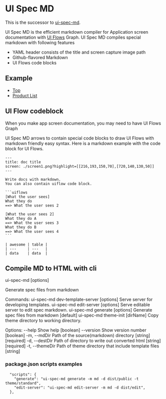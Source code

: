 # UI Spec MD

This is the successor to [ui\-spec\-md](https://github.com/pxgrid/ui-spec-md).

UI Spec MD is the efficient markdown compiler for Application screen documentation with [UI Flows](https://signalvnoise.com/posts/1926-a-shorthand-for-designing-ui-flows) Graph.
UI Spec MD compiles special markdown with following features

-   YAML header consists of the title and screen capture image path
-   Github-flavored Markdown
-   UI Flows code blocks

## Example

-   [Top](https://ui-spec-md-example.netlify.com/)
-   [Product List](https://ui-spec-md-example.netlify.com/product/index.html)

## UI Flow codeblock

When you make app screen documentation, you may need to have UI Flows Graph

UI Spec MD arrows to contain special code blocks to draw UI Flows with markdown friendly easy syntax.
Here is a markdown example with the code block for UI Flows.

    ---
    title: doc title
    screen: ./screen1.png?highlight=[[216,193,150,70],[720,140,130,50]]
    ---

    Write docs with markdown.
    You can also contain uiflow code block.

    ```uiflows
    [What the user sees]
    What they do
    ==> What the user sees 2

    [What the user sees 2]
    What they do A
    ==> What the user sees 3
    What they do B
    ==> What the user sees 4
    ```

    | awesome | table |
    | ---     | ---   |
    | data    | data  |

## Compile MD to HTML with cli

ui-spec-md [options]

Generate spec files from markdown

Commands:
ui-spec-md dev-template-server [options] Serve server for developing
templates.
ui-spec-md edit-server [options] Serve editable server to edit spec
markdown.
ui-spec-md generate [options] Generate spec files from markdown
[default]
ui-spec-md theme-init [dirName] Copy theme directory to working
directory.

Options:
--help Show help [boolean]
--version Show version number [boolean]
-m, --mdDir Path of the source(markdown) directory [string][required]
-d, --destDir Path of directory to write out converted html
[string][required]
-t, --themeDir Path of theme directory that include template files [string]

### package.json scripts examples

```
  "scripts": {
    "generate": "ui-spec-md generate -m md -d dist/public -t theme/standard",
    "edit-server": "ui-spec-md edit-server -m md -d dist/edit",
  },
```
